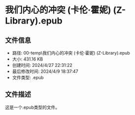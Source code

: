 ﻿# 我们内心的冲突 (卡伦·霍妮) (Z-Library).epub

## 文件信息
- 路径: 00-temp\我们内心的冲突 (卡伦·霍妮) (Z-Library).epub
- 大小: 431.16 KB
- 创建时间: 2024/4/27 22:31:22
- 最后修改时间: 2024/4/9 18:37:47
- 文件类型: .epub

## 文件描述
这是一个.epub类型的文件。


